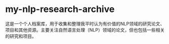 # my-nlp-research-archive
这是一个个人档案库，用于收集和整理我平时认为有价值的NLP领域的研究论文、项目和其他资源。主要关注自然语言处理（NLP）领域的论文，但也包括一些相关的研究和项目。
